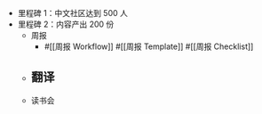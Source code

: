 - 里程碑 1：中文社区达到 500 人
- 里程碑 2：内容产出 200 份
    - 周报
        - #[[周报 Workflow]] #[[周报 Template]] #[[周报 Checklist]]
    - 翻译
        - 
    - 读书会
